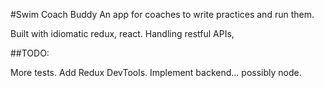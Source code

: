 #Swim Coach Buddy
An app for coaches to write practices
and run them.

Built with idiomatic redux, react. Handling restful APIs,

##TODO:

More tests. Add Redux DevTools. Implement backend... possibly node.